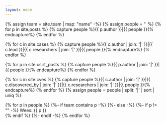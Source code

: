 ```yaml
---
layout: none
---
```

{% assign team = site.team | map: "name" -%}
{% assign people = '' %}
{% for p in site.posts %}
  {% capture people %}{{ p.author }}|{{ people }}{% endcapture%}
{% endfor %}

{% for c in site.cases %}
  {% capture people %}{{ c.author | join: '|' }}|{{ c.lead }}|{{ c.researchers | join: '|' }}|{{ people }}{% endcapture%}
{% endfor %}

{% for p in site.csirt_posts %}
  {% capture people %}{{ p.author | join: '|' }}|{{ people }}{% endcapture%}
{% endfor %}

{% for c in site.cves %}
  {% capture people %}{{ c.author | join: '|' }}|{{ c.discovered_by | join: '|' }}|{{ c.researchers | join: '|' }}|{{ people }}{% endcapture%}
{% endfor %}
{% assign people = people | split: '|' | sort | uniq %}

{% for p in people %}
  {%- if team contains p -%}
  {%- else -%}
    {%- if p != "" -%}
Wees: {{ p }}<br>
    {% endif %}
  {%- endif -%}
{% endfor %}
